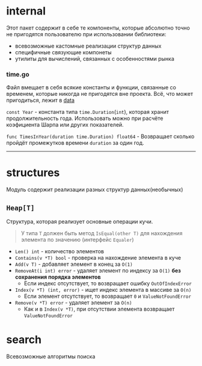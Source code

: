 # internal
Этот пакет содержит в себе те компоненты, которые абсолютно точно не пригодятся пользователю при использовании библиотеки:
- всевозможные кастомные реализации структур данных
- специфичные связующие компонеты
- утилиты для вычислений, связанных с особенностями рынка

### time.go
Файл вмещает в себя всякие константы и функции, связанные со временем, которые никогда не пригодятся вне проекта.
Всё, что может пригодиться, лежит в [data](../common/data.md)

`const Year` - константа типа `time.Duration`(`int`), которая хранит продолжительность года. Использовать можно при расчёте коэфициента Шарпа или других показателей.

`func TimesInYear(duration time.Duration) float64` - Возвращает сколько пройдёт промежутков времени `duration` за один год.

---

# structures
Модуль содержит реализации разных структур данных(необычных)

## `Heap[T]`
Структура, которая реализует основные операции кучи.

> У типа `T` должен быть метод `IsEqual(other T)` для нахождения элемента по значению (интерфейс `Equaler`)

- `Len() int` - количество элементов
- `Contains(v *T) bool` - проверка на нахождение элемента в куче
- `Add(v T)` - добавляет элемент в конец за `O(1)`
- `RemoveAt(i int) error` - удаляет элемент по индексу за `O(1)` **без сохранения порядка элементов**
    - Если индекс отсутствует, то возвращает ошибку `OutOfIndexError`
- `Index(v *T) (int, error)` - ищет индекс элемента в массиве за `O(n)`
    - Если элемент отсутствует, то возвращает `0` и `ValueNotFoundError`
- `Remove(v *T) error` - удаляет элемент за `O(n)`
    - Как и в `Index(v *T)`, при отсутствии элемента возвращает `ValueNotFoundError`

# search
Всевозможные алгоритмы поиска
